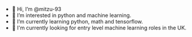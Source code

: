 - 👋 Hi, I’m @mitzu-93
- 👀 I’m interested in python and machine learning.
- 🌱 I’m currently learning python, math and tensorflow.
- 💞️ I'm currently looking for entry level machine learning roles in the UK. 

<!---
mitzu-93/mitzu-93 is a ✨ special ✨ repository because its `README.md` (this file) appears on your GitHub profile.
You can click the Preview link to take a look at your changes.
--->
